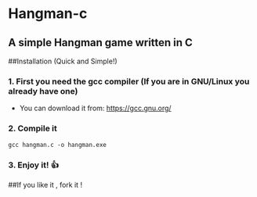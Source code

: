 # Hangman-c

## A simple Hangman game written in C


##Installation (Quick and Simple!)

### 1. First you need the gcc compiler (If you are in GNU/Linux you already have one)
- You can download it from: https://gcc.gnu.org/

### 2. Compile it

	gcc hangman.c -o hangman.exe 

### 3. Enjoy it! :+1:


##If you like it , fork it !



